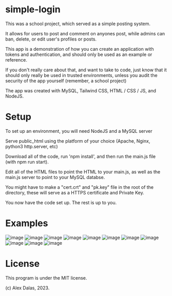 # simple-login

This was a school project, which served as a simple posting system.

It allows for users to post and comment on anyones post, while admins can ban, delete, or edit user's profiles or posts.

This app is a demonstration of how you can create an application with tokens and authentication, and should only be used as an example or reference.

If you don't really care about that, and want to take to code, just know that it should only really be used in trusted environments, unless you audit the security of the app yourself (remember, a school project)

The app was created with MySQL, Tailwind CSS, HTML / CSS / JS, and NodeJS.

# Setup

To set up an environment, you will need NodeJS and a MySQL server

Serve public_html using the platform of your choice (Apache, Nginx, python3 http.server, etc)

Download all of the code, run 'npm install', and then run the main.js file (with npm run start). 

Edit all of the HTML files to point the HTML to your main.js, as well as the main.js server to point to your MySQL databse.

You might have to make a "cert.crt" and "pk.key" file in the root of the directory, these will serve as a HTTPS certificate and Private Key.

You now have the code set up. The rest is up to you.

# Examples

![image](https://user-images.githubusercontent.com/48403821/222436084-4762325c-0dca-40a9-92c7-8c27765ab36d.png)
![image](https://user-images.githubusercontent.com/48403821/222436612-93898fa1-5097-48b9-8df2-a3f5dfcd49d9.png)
![image](https://user-images.githubusercontent.com/48403821/222436150-bfee2553-4997-49a0-a8f0-335655a2c074.png)
![image](https://user-images.githubusercontent.com/48403821/222436236-11110965-dca6-43f8-9905-72c0da5c8351.png)
![image](https://user-images.githubusercontent.com/48403821/222436271-ba01998a-2451-4425-9644-7b48ed01a5d9.png)
![image](https://user-images.githubusercontent.com/48403821/222436295-a3234a14-e017-456a-87db-e12f85b03b94.png)
![image](https://user-images.githubusercontent.com/48403821/222436694-58c4724a-e9d1-4323-920a-355a128a43b8.png)
![image](https://user-images.githubusercontent.com/48403821/222436713-dbf35cad-f21c-436a-a94d-105893bdbdf3.png)
![image](https://user-images.githubusercontent.com/48403821/222436741-373cba83-17a2-4cff-9f24-b1fe9ed038c4.png)
![image](https://user-images.githubusercontent.com/48403821/222436783-c707a767-fad4-43f4-b24a-525543984f01.png)
![image](https://user-images.githubusercontent.com/48403821/222436811-c0a2976b-10ff-48d7-b9b2-174d03d6f256.png)


# License

This program is under the MIT license. 

(c) Alex Dalas, 2023.
